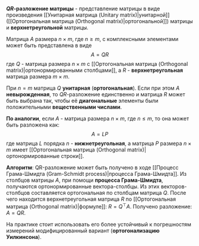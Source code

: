 **$QR$-разложение матрицы** - представление матрицы в виде произведения [[Унитарная матрица (Unitary matrix)|унитарной]] ([[Ортогональная матрица (Orthogonal matrix)|ортогональной]]) матрицы и **верхнетреугольной** матрицы.

Матрица $A$ размера $n\times m$, где $n\geq m$, с комплексными элементами может быть представлена в виде$$A=QR$$где $Q$ - матрица размера $n\times m$ с [[Ортогональная матрица (Orthogonal matrix)|ортонормированными столбцами]], а $R$ - **верхнетреугольная** матрица размера $m\times m$. 

При $n=m$ матрица $Q$ **унитарная** (**ортогональная**). Если при этом $A$ **невырожденная**, то $QR$-разложение единственно и матрица $R$ может быть выбрана так, чтобы её **диагональные** элементы были положительными **вещественными числами**.

**По аналогии**, если $A$ - матрица размера $n\times m$, где $n\leq m$, то она может быть разложена как:$$A=LP$$где матрица $L$ порядка $n$ - **нижнетреугольная**, а матрица $P$ размера $n\times m$ имеет [[Ортогональная матрица (Orthogonal matrix)|ортонормированные строки]].

**Алгоритм**: QR-разложение может быть получено в ходе [[Процесс Грама-Шмидта (Gram-Schmidt process)|процесса Грама-Шмидта]]. Из столбцов матрицы $A$, при помощи **процесса Грама-Шмидта**, получаются ортонормированные вектора-столбцы. Из этих векторов-столбцов составляется ортогональная по столбцам матрица $Q$. После чего находится верхнетреугольная матрица $R$ по [[Ортогональная матрица (Orthogonal matrix)|формуле]]: $R=Q^\top A$. Получено разложение: $A=QR$.

На практике стоит использовать его более устойчивый к погрешностям измерений модифицированный вариант (**ортогонализацию Уилкинсона**).